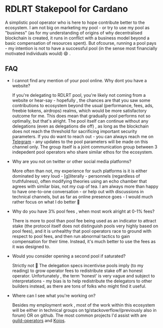 # RDLRT Stakepool for Cardano

A simplistic pool operator who is here to hope contribute better to the ecosystem. I am not big on marketing my pool - or try to use my pool as "business" (as for my understanding of origins of why decentralised blockchain is created, it runs in conflict with a business model beyond a basic compensation of resources spent). But ofcourse, running a pool pays - my intention is not to have a successful pool (in the sense most financially motivated individuals would) :smile: .

## FAQ

- I cannot find any mention of your pool online. Why dont you have a website?  

  If you're delegating to RDLRT pool, you're likely not coming from a website or hear-say - hopefully , the chances are that you saw some contributions to ecosystem beyond the usual (performance, fees, ads, freebie tokens, airdrops) realms, which would be more satisfactory outcome for me. This does mean that gradually pool performs not so optimally, but that's alright. The pool itself can continue without any delegations (even as delegations die off) , as long as the blockchain does not reach the threshold for sacrificing important security parameters.
If you do want to reach out - you can always reach me on [Telegram](https://t.me/clio_rdlrt_undr) - any updates to the pool parameters will be made on this channel only. The group itself is a joint communication group between 3 indepedent pool operators who share similar ethos for the ecosystem.  

- Why are you not on twitter or other social media platforms?  

  More often than not, my experience for such platforms is it is either dominated by very loud - [g]literally - personnels (regardless of truthfulness), often modifying theories using an echo chamber that agrees with similar bias, not my cup of tea. I am always more than happy to have one-to-one conversation - or help out with discussions in technical channels, but as far as online presence goes - I would much rather focus on what I do better 🙂

- Why do you have 3% pool fees , when most work alright at 0-1% fees?  

  There is more to pool than pool fee being used as an indicator to attract stake (the protocol itself does not distinguish pools very highly based on pool fees), and it is unhealthy that pool operators race to ground with respect to pool fees, and then run abnormal tactics to gain compensation for their time. Instead, it's much better to use the fees as it was designed to.
  
- Would you consider opening a second pool if saturated?  

  Strictly not 🙂 The delegation specs incentivise pools imply (to my reading) to grow operator fees to redistribute stake off an honest operator. Unfortunately , the term 'honest' is very vague and subject to interpretations - my bias is to help redistribute the delegators to other builders instead, as there are tons of folks who might find it useful.

- Where can I see what you're working on?  

  Besides my employment work , most of the work within this ecosystem will be either in technical groups on tg/stackoverflow/(previously also in forum) OR on github. The most common projects I'd assist with are [guild-operators](https://cardano-community.github.io) and [Koios](https://koios.rest).
